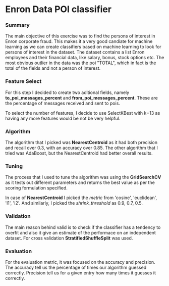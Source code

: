 # Enron Data POI classifier

### Summary

The main objective of this exercise was to find the persons of interest in Enron corporate fraud. This makes it a very good candiate for machine learning as we can create classifiers based on machine learning to look for persons of interest in the dataset. The dataset contains a list Enron employees and their financial data, like salary, bonus, stock options etc. The most obvious outlier in the data was the poi "TOTAL", which in fact is the total of the fields and not a person of interest.

### Feature Select

For this step I decided to create two aditional fields, namely **to_poi_messages_percent** and **from_poi_messages_percent**. These are the percentage of messages received and sent to pois.

To select the number of features, I decide to use SelectKBest with k=13 as having any more features would be not be very helpful.

### Algorithm 

The algorithm that I picked was **NearestCentroid** as it had both precision and recall over 0.3, with an accuracy over 0.85. The other algorithm that I tried was AdaBoost, but the NearestCentroid had better overall results.

### Tuning

The process that I used to tune the algorithm was using the **GridSearchCV** as it tests out different parameters and returns the best value as per the scoring formulation specified.

In case of **NearestCentroid** I picked the *metric* from 'cosine', 'euclidean', 'l1', 'l2'. And similarly, I picked the *shrink_threshold* as 0.9, 0.7, 0.5.

### Validation

The main reason behind valid is to check if the classifier has a tendency to overfit and also it give an estimate of the performace on an independent dataset. For cross validation **StratifiedShuffleSplit** was used.

### Evaluation 

For the evaluation metric, it was focused on the accuracy and precision. The accuracy tell us the percentage of times our algorithm guessed correctly. Precision tell us for a given entry how many times it guesses it correctly.